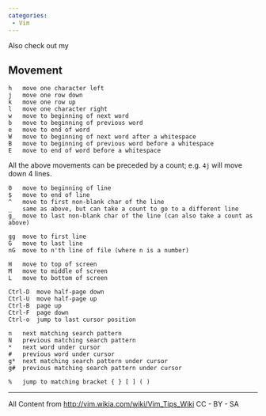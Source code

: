 ```yaml
---
categories:
 - Vim
---
```

Also check out my <Vimrc>

Movement
--------

    h   move one character left
    j   move one row down
    k   move one row up
    l   move one character right
    w   move to beginning of next word
    b   move to beginning of previous word
    e   move to end of word
    W   move to beginning of next word after a whitespace
    B   move to beginning of previous word before a whitespace
    E   move to end of word before a whitespace

All the above movements can be preceded by a count; e.g. `4j` will move
down 4 lines.

    0   move to beginning of line
    $   move to end of line
    ^   move to first non-blank char of the line
    _   same as above, but can take a count to go to a different line
    g_  move to last non-blank char of the line (can also take a count as above)

    gg  move to first line
    G   move to last line
    nG  move to n'th line of file (where n is a number)

    H   move to top of screen
    M   move to middle of screen
    L   move to bottom of screen

    Ctrl-D  move half-page down
    Ctrl-U  move half-page up
    Ctrl-B  page up
    Ctrl-F  page down
    Ctrl-o  jump to last cursor position

    n   next matching search pattern
    N   previous matching search pattern
    *   next word under cursor
    #   previous word under cursor
    g*  next matching search pattern under cursor
    g#  previous matching search pattern under cursor

    %   jump to matching bracket { } [ ] ( )

* * * * *

All Content from
[<http://vim.wikia.com/wiki/Vim_Tips_Wiki>](http://vim.wikia.com/wiki/Vim_Tips_Wiki)
CC - BY - SA

